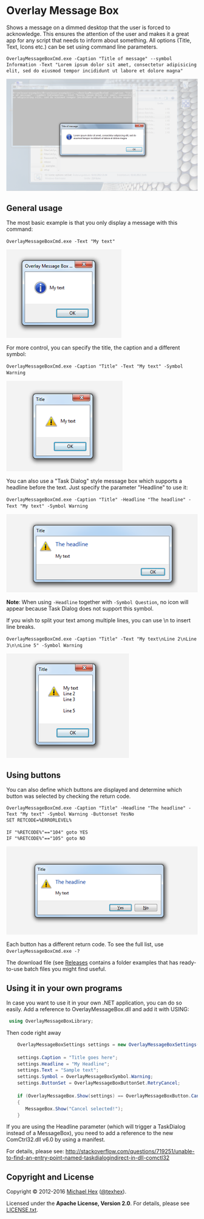# Overlay Message Box

Shows a message on a dimmed desktop that the user is forced to acknowledge. This ensures the attention of the user and makes it a great app for any script that needs to inform about something. All options (Title, Text, Icons etc.) can be set using command line parameters.

```
OverlayMessageBoxCmd.exe -Caption "Title of message" --symbol Information -Text "Lorem ipsum dolor sit amet, consectetur adipisicing elit, sed do eiusmod tempor incididunt ut labore et dolore magna"
```

![Example image](/images/example.png?raw=true "Example image")


## General usage ##

The most basic example is that you only display a message with this command:

``OverlayMessageBoxCmd.exe -Text "My text"``

![Example 1 image](/images/example1.png?raw=true "Example image 1")

For more control, you can specify the title, the caption and a different symbol:

``OverlayMessageBoxCmd.exe -Caption "Title" -Text "My text" -Symbol Warning``

![Example 2 image](/images/example2.png?raw=true "Example image 2")

You can also use a "Task Dialog" style message box which supports a headline before the text. Just specify the parameter "Headline" to use it:

``OverlayMessageBoxCmd.exe -Caption "Title" -Headline "The headline" -Text "My text" -Symbol Warning``

![Example 3 image](/images/example3.png?raw=true "Example image 3")

**Note**: When using ``-Headline`` together with ``-Symbol Question``, no icon will appear because Task Dialog does not support this symbol.

If you wish to split your text among multiple lines, you can use \n to insert line breaks.

``OverlayMessageBoxCmd.exe -Caption "Title" -Text "My text\nLine 2\nLine 3\n\nLine 5" -Symbol Warning``

![Example 5 image](/images/example5.png?raw=true "Example image 5")

## Using buttons ##

You can also define which buttons are displayed and determine which button was selected by checking the return code.

```
OverlayMessageBoxCmd.exe -Caption "Title" -Headline "The headline" -Text "My text" -Symbol Warning -Buttonset YesNo 
SET RETCODE=%ERRORLEVEL%

IF "%RETCODE%"=="104" goto YES
IF "%RETCODE%"=="105" goto NO
```

![Example 4 image](/images/example4.png?raw=true "Example image 4")

Each button has a different return code. To see the full list, use ``OverlayMessageBoxCmd.exe -?``

The download file (see [Releases](https://github.com/texhex/OverlayMessageBox/releases/latest) contains a folder examples that has ready-to-use batch files you might find useful. 

## Using it in your own programs ##

In case you want to use it in your own .NET application, you can do so easily. Add a reference to OverlayMessageBox.dll and add it with USING:

```c#
 using OverlayMessageBoxLibrary;  
```

Then code right away

```c#
    OverlayMessageBoxSettings settings = new OverlayMessageBoxSettings();
            
    settings.Caption = "Title goes here";
    settings.Headline = "My Headline";
    settings.Text = "Sample text";
    settings.Symbol = OverlayMessageBoxSymbol.Warning;
    settings.ButtonSet = OverlayMessageBoxButtonSet.RetryCancel;

    if (OverlayMessageBox.Show(settings) == OverlayMessageBoxButton.Cancel)
    {
       MessageBox.Show("Cancel selected!");
    }
```

If you are using the Headline parameter (which will trigger a TaskDialog instead of a MessageBox), you need to add a reference to the new ComCtrl32.dll v6.0 by using a manifest. 

For details, please see: http://stackoverflow.com/questions/719251/unable-to-find-an-entry-point-named-taskdialogindirect-in-dll-comctl32


## Copyright and License ##

Copyright © 2012-2016 [Michael Hex](http://www.texhex.info/) ([@texhex](https://github.com/texhex/)).

Licensed under the **Apache License, Version 2.0**. For details, please see [LICENSE.txt](https://github.com/texhex/overlaymessagebox/blob/master/licenses/LICENSE.txt).


